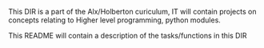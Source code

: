 This DIR is a part of the Alx/Holberton curiculum, IT will contain projects on concepts relating to Higher level programming, python modules.

This README will contain a description of the tasks/functions in this DIR
